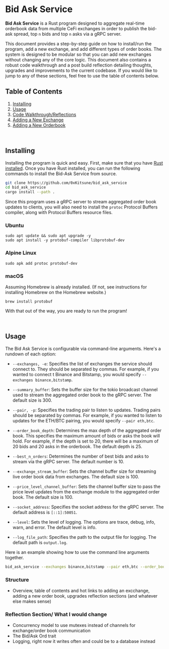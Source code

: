 # Bid Ask Service


**Bid Ask Service** is a Rust program designed to aggregate real-time orderbook data from multiple CeFi exchanges in order to publish the bid-ask spread, top `n` bids and top `n` asks via a gRPC server.  

This document provides a step-by-step guide on how to install/run the program, add a new exchange, and add different types of order books. The system is designed to be modular so that you can add new exchanges without changing any of the core logic.  This document also contains a robust code walkthrough and a post build reflection detailing thoughts, upgrades and improvements to the current codebase. If you would like to jump to any of these sections, feel free to use the table of contents below.


## Table of Contents

1. [Installing](#installing)
2. [Usage](#usage)
3. [Code Walkthrough/Reflections](docs/walkthrough.md)
4. [Adding a New Exchange](docs/add_an_exchange.md)
5. [Adding a New Orderbook](docs/add_an_exchange.md)




<br>

## Installing 

Installing the program is quick and easy. First, make sure that you have [Rust installed](https://www.rust-lang.org/tools/install). Once you have Rust installed, you can run the following commands to install the Bid-Ask Service from source.
```bash
git clone https://github.com/0xKitsune/bid_ask_service
cd bid_ask_service
cargo install --path .
```

Since this program uses a gRPC server to stream aggregated order book updates to clients, you will also need to install the `protoc` Protocol Buffers compiler, along with Protocol Buffers resource files.
### Ubuntu
```
sudo apt update && sudo apt upgrade -y
sudo apt install -y protobuf-compiler libprotobuf-dev
```
### Alpine Linux
```
sudo apk add protoc protobuf-dev
```
### macOS
Assuming Homebrew is already installed. (If not, see instructions for installing Homebrew on the Homebrew website.)

```
brew install protobuf
```

With that out of the way, you are ready to run the program!


<br>


## Usage

The Bid Ask Service is configurable via command-line arguments. Here's a rundown of each option:

- `--exchanges, -e`: Specifies the list of exchanges the service should connect to. They should be separated by commas. For example, if you wanted to connect t Binance and Bitstamp, you would specify `--exchanges binance,bitstamp`.

- `--summary_buffer`: Sets the buffer size for the tokio broadcast channel used to stream the aggregated order book to the gRPC server. The default size is 300.

- `--pair, -p`: Specifies the trading pair to listen to updates. Trading pairs should be separated by commas. For example, if you wanted to listen to updates for the ETH/BTC pairing, you would specify `--pair eth,btc`.

- `--order_book_depth`: Determines the max depth of the aggregated order book. This specifies the maximum amount of bids or asks the book will hold. For example, if the depth is set to 20, there will be a maximum of 20 bids and 20 asks in the orderbook. The default depth is 25.

- `--best_n_orders`: Determines the number of best bids and asks to stream via the gRPC server. The default number is 10.

- `--exchange_stream_buffer`: Sets the channel buffer size for streaming live order book data from exchanges. The default size is 100.

- `--price_level_channel_buffer`: Sets the channel buffer size to pass the price level updates from the exchange module to the aggregated order book. The default size is 100.

- `--socket_address`: Specifies the socket address for the gRPC server. The default address is `[::1]:50051`.

- `--level`: Sets the level of logging. The options are trace, debug, info, warn, and error. The default level is info.

- `--log_file_path`: Specifies the path to the output file for logging. The default path is `output.log`.



Here is an example showing how to use the command line arguments together.
```bash
bid_ask_service --exchanges binance,bitstamp --pair eth,btc --order_book_depth 50 --best_n_orders 20 --level info --log_file_path my_log.log
```


### Structure
- Overview, table of contents and hot links to adding an excchange, adding a new order book, upgrades reflection sections (and whatever else makes sense)

### Reflection Section/ What I would change
- Concurrency model to use mutexes instead of channels for exchange/order book communication
- The Bid/Ask Ord trait
- Logging, right now it writes often and could be to a database instead